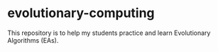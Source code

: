 # evolutionary-computing
This repository is to help my students practice and learn Evolutionary Algorithms (EAs).
